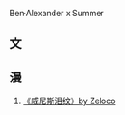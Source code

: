 Ben·Alexander x Summer


## 文

## 漫
1. [《威尼斯泪纹》by Zeloco]([威尼斯泪纹（漫）.md](https://github.com/SummerxBen/Cursenday_Lovestory/blob/5540c880fe6c270a03cb326f3e40798925411311/%E5%A8%81%E5%B0%BC%E6%96%AF%E6%B3%AA%E7%BA%B9%EF%BC%88%E6%BC%AB%EF%BC%89.md))
